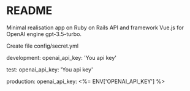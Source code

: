# README

Minimal realisation app on Ruby on Rails API and framework Vue.js for OpenAI engine gpt-3.5-turbo.

Create file config/secret.yml  

development:
  openai_api_key: 'You api key'

test:
  openai_api_key: 'You api key'

production:
  openai_api_key: <%= ENV['OPENAI_API_KEY'] %>

